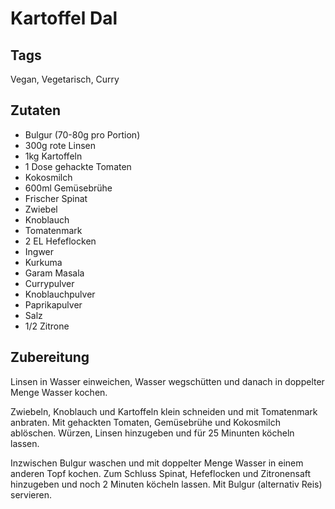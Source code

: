 # Kartoffel Dal 

## Tags

Vegan, Vegetarisch, Curry

## Zutaten 

- Bulgur (70-80g pro Portion) 
- 300g rote Linsen 
- 1kg Kartoffeln 
- 1 Dose gehackte Tomaten 
- Kokosmilch
- 600ml Gemüsebrühe
- Frischer Spinat
- Zwiebel
- Knoblauch 
- Tomatenmark
- 2 EL Hefeflocken 
- Ingwer
- Kurkuma
- Garam Masala 
- Currypulver 
- Knoblauchpulver
- Paprikapulver
- Salz
- 1/2 Zitrone

## Zubereitung 

Linsen in Wasser einweichen, Wasser wegschütten und danach in doppelter Menge Wasser kochen. 


Zwiebeln, Knoblauch und Kartoffeln klein schneiden und mit Tomatenmark anbraten. 
Mit gehackten Tomaten, Gemüsebrühe und Kokosmilch ablöschen. 
Würzen, Linsen hinzugeben und für 25 Minunten köcheln lassen.

Inzwischen Bulgur waschen und mit doppelter Menge Wasser in einem anderen Topf kochen. 
Zum Schluss Spinat, Hefeflocken und Zitronensaft hinzugeben und noch 2 Minuten köcheln lassen. 
Mit Bulgur (alternativ Reis) servieren. 